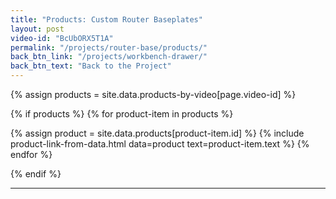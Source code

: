 ```yaml
---
title: "Products: Custom Router Baseplates"
layout: post
video-id: "BcUbORX5T1A"
permalink: "/projects/router-base/products/"
back_btn_link: "/projects/workbench-drawer/"
back_btn_text: "Back to the Project"
---
```

{% assign products = site.data.products-by-video[page.video-id]  %}

{% if products %}
{% for product-item in products  %}

{% assign product = site.data.products[product-item.id] %}
{% include product-link-from-data.html data=product text=product-item.text %}
{% endfor %}

{% endif %}

<hr class="hr-thick" style="margin-bottom: 30px; clear: left"/>
